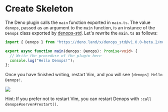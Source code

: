 # Create Skeleton

The Deno plugin calls the `main` function exported in `main.ts`.
The value `denops`, passed as an argument to the `main` function,
is an instance of the `Denops` class exported by [denops-std](https://deno.land/x/denops_std).
Let's rewrite the `main.ts` as follows:


```typescript
import { Denops } from "https://deno.land/x/denops_std@v1.0.0-beta.2/mod.ts";

export async function main(denops: Denops): Promise<void> {
  // Write the procedure of the plugin here
  console.log("Hello Denops!");
};
```

Once you have finished writing, restart Vim, and you will see `[denops] Hello Denops!`.

![](https://storage.googleapis.com/zenn-user-upload/y8fyu6tap3tapjbxtltni6jynq8y)

<div class="warning">

  Hint: If you prefer not to restart Vim, you can restart Denops with `:call denops#server#restart()`.

</div>

